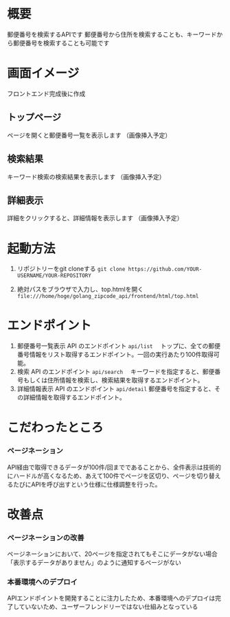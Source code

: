 # 概要
郵便番号を検索するAPIです
郵便番号から住所を検索することも、キーワードから郵便番号を検索することも可能です

# 画面イメージ
フロントエンド完成後に作成
## トップページ
ページを開くと郵便番号一覧を表示します
（画像挿入予定）

## 検索結果
キーワード検索の検索結果を表示します
（画像挿入予定）

## 詳細表示
詳細をクリックすると、詳細情報を表示します
（画像挿入予定）

# 起動方法

1. リポジトリーをgit cloneする
   `git clone https://github.com/YOUR-USERNAME/YOUR-REPOSITORY`

2. 絶対パスをブラウザで入力し、top.htｍlを開く
   `file:///home/hoge/golang_zipcode_api/frontend/html/top.html`

# エンドポイント

1. 郵便番号一覧表示 API のエンドポイント
   `api/list`　
   トップに、全ての郵便番号情報をリスト取得するエンドポイント。一回の実行あたり100件取得可能。
2. 検索 API のエンドポイント
   `api/search`　
   キーワードを指定すると、郵便番号もしくは住所情報を検索し、検索結果を取得するエンドポイント。
3. 詳細情報表示 API のエンドポイント
   `api/detail`
   郵便番号を指定すると、その詳細情報を取得するエンドポイント。


# こだわったところ

### ページネーション
API経由で取得できるデータが100件/回までであることから、全件表示は技術的にハードルが高くなるため、あえて100件でページを区切り、ページを切り替えるたびにAPIを呼び出すという仕様に仕様調整を行った。


# 改善点

### ページネーションの改善
ページネーションにおいて、20ページを指定されてもそこにデータがない場合「表示するデータがありません」のように通知するページがない

### 本番環境へのデプロイ
APIエンドポイントを開発することに注力したため、本番環境へのデプロイは完了していないため、ユーザーフレンドリーではない仕組みとなっている

